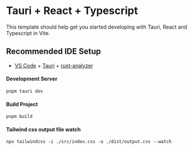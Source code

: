 # Tauri + React + Typescript

This template should help get you started developing with Tauri, React and Typescript in Vite.

## Recommended IDE Setup

- [VS Code](https://code.visualstudio.com/) + [Tauri](https://marketplace.visualstudio.com/items?itemName=tauri-apps.tauri-vscode) + [rust-analyzer](https://marketplace.visualstudio.com/items?itemName=rust-lang.rust-analyzer)


#### Development Server
    pnpm tauri dev
#### Build Project
    pnpm build 
#### Tailwind css output file watch
    npx tailwindcss -i ./src/index.css -o ./dist/output.css --watch

